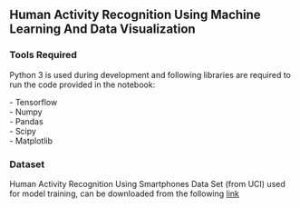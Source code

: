 ## Human Activity Recognition Using Machine Learning And Data Visualization

### Tools Required

Python 3 is used during development and following libraries are required to run the code provided in the notebook:

\- Tensorflow  
\- Numpy  
\- Pandas  
\- Scipy  
\- Matplotlib

### Dataset

Human Activity Recognition Using Smartphones Data Set (from UCI) used for model training, can be downloaded from the following [link](https://archive.ics.uci.edu/ml/datasets/human+activity+recognition+using+smartphones)

